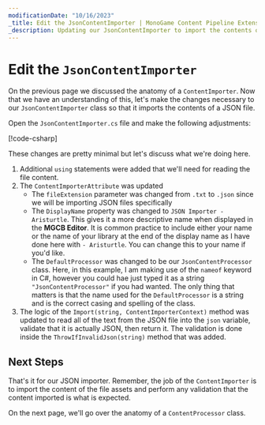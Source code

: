 ```yaml
---
modificationDate: "10/16/2023"
_title: Edit the JsonContentImporter | MonoGame Content Pipeline Extension Tutorial Series
_description: Updating our JsonContentImporter to import the contents of a JSON file.
---
```


# Edit the `JsonContentImporter`
On the previous page we discussed the anatomy of a `ContentImporter`.  Now that we have an understanding of this, let's make the changes necessary to our `JsonContentImporter` class so that it imports the contents of a JSON file.

Open the `JsonContentImporter.cs` file and make the following adjustments:

[!code-csharp[](JsonContentImporter.cs?highlight=2-4,9,14-17,20-37)]

These changes are pretty minimal but let's discuss what we're doing here.

1. Additional `using` statements were added that we'll need for reading the file content.
2. The `ContentImporterAttribute` was updated
    - The `fileExtension` parameter was changed from `.txt` to `.json` since we will be importing JSON files specifically
    - The `DisplayName` property was changed to `JSON Importer - Aristurtle`.  This gives it a more descriptive name when displayed in the **MGCB Editor**.  It is common practice to include either your name or the name of your library at the end of the display name as I have done here with `- Aristurtle`.  You can change this to your name if you'd like.
    - The `DefaultProcessor` was changed to be our `JsonContentProcessor` class.  Here, in this example, I am making use of the `nameof` keyword in C#, however you could hae just typed it as a string `"JsonContentProcessor"` if you had wanted.  The only thing that matters is that the name used for the `DefaultProcessor` is a string and is the correct casing and spelling of the class.
3. The logic of the `Import(string, ContentImporterContext)` method was updated to read all of the text from the JSON file into the `json` variable, validate that it is actually JSON, then return it.  The validation is done inside the `ThrowIfInvalidJson(string)` method that was added.

## Next Steps
That's it for our JSON importer.  Remember, the job of the `ContentImporter` is to import the content of the file assets and perform any validation that the content imported is what is expected.

On the next page, we'll go over the anatomy of a `ContentProcessor` class.

